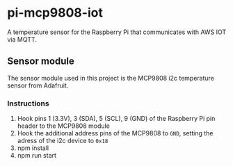 # pi-mcp9808-iot
A temperature sensor for the Raspberry Pi that communicates with AWS IOT via MQTT.

## Sensor module
The sensor module used in this project is the MCP9808 i2c temperature sensor from Adafruit.

### Instructions
1. Hook pins 1 (3.3V), 3 (SDA), 5 (SCL), 9 (GND) of the Raspberry Pi pin header to the MCP9808 module
1. Hook the additional address pins of the MCP9808 to `GND`, setting the adress of the i2c device to `0x18` 
1. npm install
1. npm run start
